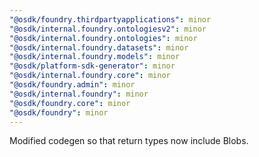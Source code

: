 ```yaml
---
"@osdk/foundry.thirdpartyapplications": minor
"@osdk/internal.foundry.ontologiesv2": minor
"@osdk/internal.foundry.ontologies": minor
"@osdk/internal.foundry.datasets": minor
"@osdk/internal.foundry.models": minor
"@osdk/platform-sdk-generator": minor
"@osdk/internal.foundry.core": minor
"@osdk/foundry.admin": minor
"@osdk/internal.foundry": minor
"@osdk/foundry.core": minor
"@osdk/foundry": minor
---
```


Modified codegen so that return types now include Blobs.
